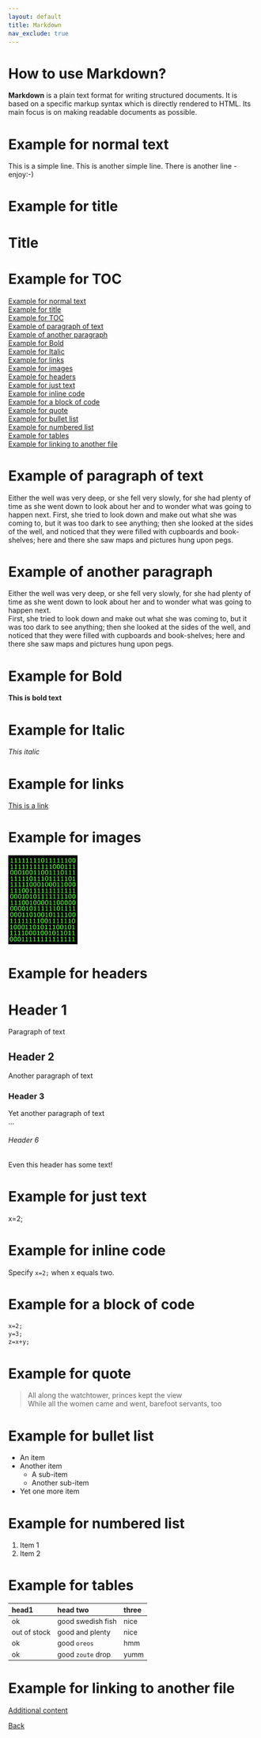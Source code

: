 ```yaml
---
layout: default
title: Markdown
nav_exclude: true
---
```


How to use Markdown?
====================
**Markdown** is a plain text format for writing structured documents. It is based on a specific markup syntax which is directly rendered to HTML. Its main focus is on making readable documents as possible.

# Example for normal text
This is a simple line. This is another simple line.
There is another line - enjoy:-)

# Example for title
Title
=====

# Example for TOC
[Example for normal text](#example-for-normal-text)  
[Example for title](#example-for-title)  
[Example for TOC](#example-for-toc)  
[Example of paragraph of text](#example-of-paragraph-of-text)  
[Example of another paragraph](#example-of-another-paragraph)  
[Example for Bold](#example-for-bold)  
[Example for Italic](#example-for-italic)  
[Example for links](#example-for-links)  
[Example for images](#example-for-images)  
[Example for headers](#example-for-headers)  
[Example for just text](#exaple-for-just-text)  
[Example for inline code](#example-for-inline-code)  
[Example for a block of code](#example-for-a-block-of-code)  
[Example for quote](#example-for-quote)  
[Example for bullet list](#example-for-bullet-list)  
[Example for numbered list](#example-for-numbered-list)  
[Example for tables](#example-for-tables)  
[Example for linking to another file](#example-for-linking-to-another-file)

# Example of paragraph of text
Either the well was very deep, or she fell very slowly, for she had plenty of time as she went down to look about her and to wonder what was going to happen next. First, she tried to look down and make out what she was coming to, but it was too dark to see anything; then she looked at the sides of the well, and noticed that they were filled with cupboards and book-shelves; here and there she saw maps and pictures hung upon pegs.

# Example of another paragraph
Either the well was very deep, or she fell very slowly, for she had plenty of time as she went down to look about her and to wonder what was going to happen next.  
First, she tried to look down and make out what she was coming to, but it was too dark to see anything; then she looked at the sides of the well, and noticed that they were filled with cupboards and book-shelves; here and there she saw maps and pictures hung upon pegs.

# Example for Bold
**This is bold text**

# Example for Italic
*This italic*


# Example for links
[This is a link](https://daringfireball.net/projects/markdown/)

# Example for images
![Alternative text when image is not available](./bimatrix-code.jpg)

# Example for headers
# Header 1
Paragraph of text
## Header 2
Another paragraph of text
### Header 3
Yet another paragraph of text  
...
###### Header 6
Even this header has some text!



# Example for just text
x=2;

# Example for inline code
Specify `x=2;` when x equals two.

# Example for a block of code
```
x=2;
y=3;
z=x+y;
```

# Example for quote
> All along the watchtower, princes kept the view  
> While all the women came and went, barefoot servants, too

# Example for bullet list
* An item
* Another item
    * A sub-item
    * Another sub-item
* Yet one more item

# Example for numbered list
1. Item 1
2. Item 2

# Example for tables

| head1        | head two          | three |
|:-------------|:------------------|:------|
| ok           | good swedish fish | nice  |
| out of stock | good and plenty   | nice  |
| ok           | good `oreos`      | hmm   |
| ok           | good `zoute` drop | yumm  |


# Example for linking to another file

[Additional content](/assets/pdfs/markdown-cheatsheet.pdf)

[Back](./visual_studio_code_and_md.md)  
